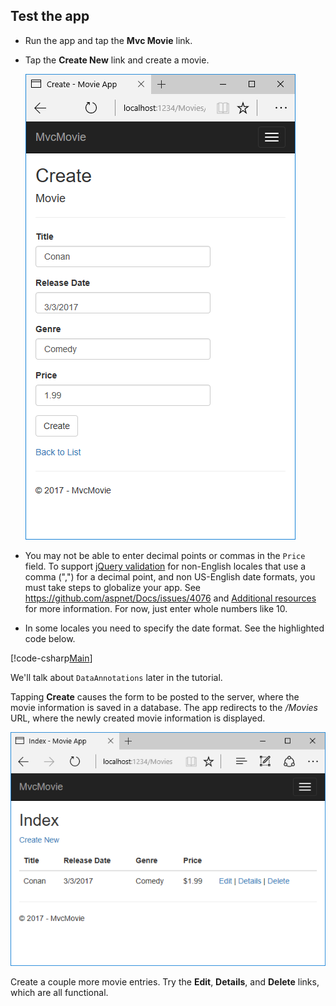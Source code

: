 
## Test the app

* Run the app and tap the **Mvc Movie** link.
* Tap the **Create New** link and create a movie.

  ![Create view with fields for genre, price, release date, and title](../../tutorials/first-mvc-app/adding-model/_static/movies.png)

* You may not be able to enter decimal points or commas in the `Price` field. To support [jQuery validation](http://jqueryvalidation.org/) for non-English locales that use a comma (",") for a decimal point, and non US-English date formats, you must take steps to globalize your app. See https://github.com/aspnet/Docs/issues/4076 and [Additional resources](#additional-resources) for more information. For now, just enter whole numbers like 10.

<a name=displayformatdatelocal></a>

* In some locales you need to specify the date format. See the highlighted code below.

[!code-csharp[Main](../../tutorials/first-mvc-app/start-mvc/sample/MvcMovie/Models/MovieDateFormat.cs?name=snippet_1&highlight=2,10)]

We'll talk about `DataAnnotations` later in the tutorial.

Tapping **Create** causes the form to be posted to the server, where the movie information is saved in a database. The app redirects to the */Movies* URL, where the newly created movie information is displayed.

![Movies view showing newly created movie listing](../../tutorials/first-mvc-app/adding-model/_static/h.png)

Create a couple more movie entries. Try the **Edit**, **Details**, and **Delete** links, which are all functional.
